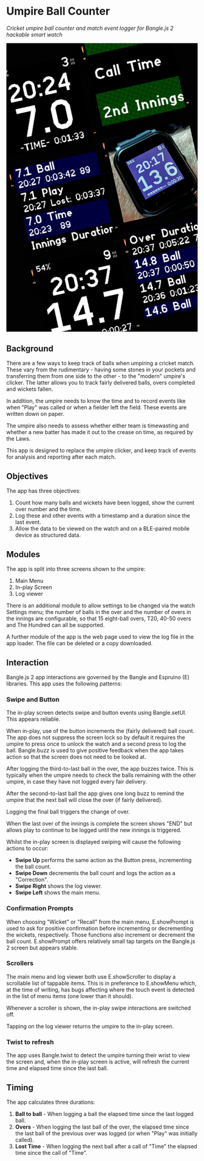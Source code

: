 # Umpire Ball Counter
*Cricket umpire ball counter and match event logger for Bangle.js 2 hackable smart watch*

![Bangle.js2 smart watch in a collage of screenshots](20250511_210249-COLLAGE.jpg)

## Background
There are a few ways to keep track of balls when umpiring a cricket match. These vary from the rudimentary - having some stones in your pockets and transferring them from one side to the other - to the "modern" umpire's clicker. The latter allows you to track fairly delivered balls, overs completed and wickets fallen.

In addition, the umpire needs to know the time and to record events like when "Play" was called or when a fielder left the field. These events are written down on paper.

The umpire also needs to assess whether either team is timewasting and whether a new batter has made it out to the crease on time, as required by the Laws.

This app is designed to replace the umpire clicker, and keep track of events for analysis and reporting after each match.

## Objectives ##

The app has three objectives:
1. Count how many balls and wickets have been logged, show the current over number and the time.
2. Log these and other events with a timestamp and a duration since the last event.
3. Allow the data to be viewed on the watch and on a BLE-paired mobile device as structured data.

## Modules ##

The app is split into three screens shown to the umpire:
1. Main Menu
2. In-play Screen
3. Log viewer

There is an additional module to allow settings to be changed via the watch Settings menu; the number of balls in the over and the number of overs in the innings are configurable, so that 15 eight-ball overs, T20, 40-50 overs and The Hundred can all be supported.

A further module of the app is the web page used to view the log file in the app loader. The file can be deleted or a copy downloaded.

## Interaction ##

Bangle.js 2 app interactions are governed by the Bangle and Espruino (E) libraries. This app uses the following patterns:

### Swipe and Button ###

The in-play screen detects swipe and button events using Bangle.setUI. This appears reliable. 

When in-play, use of the button increments the (fairly delivered) ball count. The app does not suppress the screen lock so by default it requires the umpire to press once to unlock the watch and a second press to log the ball. Bangle.buzz is used to give positive feedback when the app takes action so that the screen does not need to be looked at.

After logging the third-to-last ball in the over, the app buzzes twice. This is typically when the umpire needs to check the balls remaining with the other umpire, in case they have not logged every fair delivery.

After the second-to-last ball the app gives one long buzz to remind the umpire that the next ball will close the over (if fairly delivered).

Logging the final ball triggers the change of over. 

When the last over of the innings is complete the screen shows "END" but allows play to continue to be logged until the new innings is triggered.

Whilst the in-play screen is displayed swiping will cause the following actions to occur:
- **Swipe Up** performs the same action as the Button press, incrementing the ball count.
- **Swipe Down** decrements the ball count and logs the action as a "Correction".
- **Swipe Right** shows the log viewer. 
- **Swipe Left** shows the main menu.

### Confirmation Prompts ###

When choosing "Wicket" or "Recall" from the main menu, E.showPrompt is used to ask for positive confirmation before incrementing or decrementing the wickets, respectively. Those functions also increment or decrement the ball count. E.showPrompt offers relatively small tap targets on the Bangle.js 2 screen but appears stable.

### Scrollers ###

The main menu and log viewer both use E.showScroller to display a scrollable list of tappable items. This is in preference to E.showMenu which, at the time of writing, has bugs affecting where the touch event is detected in the list of menu items (one lower than it should).

Whenever a scroller is shown, the in-play swipe interactions are switched off.

Tapping on the log viewer returns the umpire to the in-play screen.

### Twist to refresh ###

The app uses Bangle.twist to detect the umpire turning their wrist to view the screen and, when the in-play screen is active, will refresh the current time and elapsed time since the last ball.

## Timing ##

The app calculates three durations:
1. **Ball to ball** - When logging a ball the elapsed time since the last logged ball.
2. **Overs** - When logging the last ball of the over, the elapsed time since the last ball of the previous over was logged (or when "Play" was initially called).
3. **Lost Time** - When logging the next ball after a call of "Time" the elapsed time since the call of "Time".
